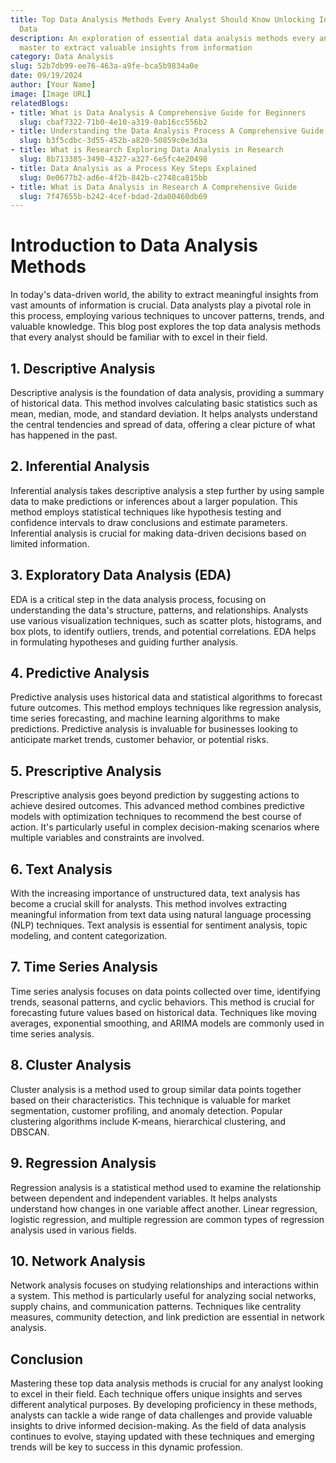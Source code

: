 ```yaml
---
title: Top Data Analysis Methods Every Analyst Should Know Unlocking Insights from
  Data
description: An exploration of essential data analysis methods every analyst should
  master to extract valuable insights from information
category: Data Analysis
slug: 52b7db99-ee76-463a-a9fe-bca5b9834a0e
date: 09/19/2024
author: [Your Name]
image: [Image URL]
relatedBlogs:
- title: What is Data Analysis A Comprehensive Guide for Beginners
  slug: cbaf7322-71b0-4e10-a319-0ab16cc556b2
- title: Understanding the Data Analysis Process A Comprehensive Guide
  slug: b3f5cdbc-3d55-452b-a820-50859c0e3d3a
- title: What is Research Exploring Data Analysis in Research
  slug: 8b713385-3490-4327-a327-6e5fc4e20498
- title: Data Analysis as a Process Key Steps Explained
  slug: 0e0677b2-ad6e-4f2b-842b-c2748ca815bb
- title: What is Data Analysis in Research A Comprehensive Guide
  slug: 7f47655b-b242-4cef-bdad-2da00460db69
---
```


# Introduction to Data Analysis Methods

In today's data-driven world, the ability to extract meaningful insights from vast amounts of information is crucial. Data analysts play a pivotal role in this process, employing various techniques to uncover patterns, trends, and valuable knowledge. This blog post explores the top data analysis methods that every analyst should be familiar with to excel in their field.

## 1. Descriptive Analysis

Descriptive analysis is the foundation of data analysis, providing a summary of historical data. This method involves calculating basic statistics such as mean, median, mode, and standard deviation. It helps analysts understand the central tendencies and spread of data, offering a clear picture of what has happened in the past.

## 2. Inferential Analysis

Inferential analysis takes descriptive analysis a step further by using sample data to make predictions or inferences about a larger population. This method employs statistical techniques like hypothesis testing and confidence intervals to draw conclusions and estimate parameters. Inferential analysis is crucial for making data-driven decisions based on limited information.

## 3. Exploratory Data Analysis (EDA)

EDA is a critical step in the data analysis process, focusing on understanding the data's structure, patterns, and relationships. Analysts use various visualization techniques, such as scatter plots, histograms, and box plots, to identify outliers, trends, and potential correlations. EDA helps in formulating hypotheses and guiding further analysis.

## 4. Predictive Analysis

Predictive analysis uses historical data and statistical algorithms to forecast future outcomes. This method employs techniques like regression analysis, time series forecasting, and machine learning algorithms to make predictions. Predictive analysis is invaluable for businesses looking to anticipate market trends, customer behavior, or potential risks.

## 5. Prescriptive Analysis

Prescriptive analysis goes beyond prediction by suggesting actions to achieve desired outcomes. This advanced method combines predictive models with optimization techniques to recommend the best course of action. It's particularly useful in complex decision-making scenarios where multiple variables and constraints are involved.

## 6. Text Analysis

With the increasing importance of unstructured data, text analysis has become a crucial skill for analysts. This method involves extracting meaningful information from text data using natural language processing (NLP) techniques. Text analysis is essential for sentiment analysis, topic modeling, and content categorization.

## 7. Time Series Analysis

Time series analysis focuses on data points collected over time, identifying trends, seasonal patterns, and cyclic behaviors. This method is crucial for forecasting future values based on historical data. Techniques like moving averages, exponential smoothing, and ARIMA models are commonly used in time series analysis.

## 8. Cluster Analysis

Cluster analysis is a method used to group similar data points together based on their characteristics. This technique is valuable for market segmentation, customer profiling, and anomaly detection. Popular clustering algorithms include K-means, hierarchical clustering, and DBSCAN.

## 9. Regression Analysis

Regression analysis is a statistical method used to examine the relationship between dependent and independent variables. It helps analysts understand how changes in one variable affect another. Linear regression, logistic regression, and multiple regression are common types of regression analysis used in various fields.

## 10. Network Analysis

Network analysis focuses on studying relationships and interactions within a system. This method is particularly useful for analyzing social networks, supply chains, and communication patterns. Techniques like centrality measures, community detection, and link prediction are essential in network analysis.

## Conclusion

Mastering these top data analysis methods is crucial for any analyst looking to excel in their field. Each technique offers unique insights and serves different analytical purposes. By developing proficiency in these methods, analysts can tackle a wide range of data challenges and provide valuable insights to drive informed decision-making. As the field of data analysis continues to evolve, staying updated with these techniques and emerging trends will be key to success in this dynamic profession.